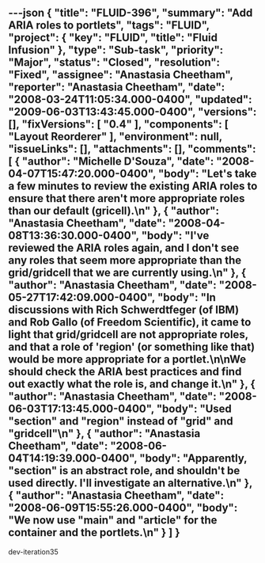 ---json
{
  "title": "FLUID-396",
  "summary": "Add ARIA roles to portlets",
  "tags": "FLUID",
  "project": {
    "key": "FLUID",
    "title": "Fluid Infusion"
  },
  "type": "Sub-task",
  "priority": "Major",
  "status": "Closed",
  "resolution": "Fixed",
  "assignee": "Anastasia Cheetham",
  "reporter": "Anastasia Cheetham",
  "date": "2008-03-24T11:05:34.000-0400",
  "updated": "2009-06-03T13:43:45.000-0400",
  "versions": [],
  "fixVersions": [
    "0.4"
  ],
  "components": [
    "Layout Reorderer"
  ],
  "environment": null,
  "issueLinks": [],
  "attachments": [],
  "comments": [
    {
      "author": "Michelle D'Souza",
      "date": "2008-04-07T15:47:20.000-0400",
      "body": "Let's take a few minutes to review the existing ARIA roles to ensure that there aren't more appropriate roles than our default (gricell).\n"
    },
    {
      "author": "Anastasia Cheetham",
      "date": "2008-04-08T13:36:30.000-0400",
      "body": "I've reviewed the ARIA roles again, and I don't see any roles that seem more appropriate than the grid/gridcell that we are currently using.\n"
    },
    {
      "author": "Anastasia Cheetham",
      "date": "2008-05-27T17:42:09.000-0400",
      "body": "In discussions with Rich Schwerdtfeger (of IBM) and Rob Gallo (of Freedom Scientific), it came to light that grid/gridcell are not appropriate roles, and that a role of 'region' (or something like that) would be more appropriate for a portlet.\n\nWe should check the ARIA best practices and find out exactly what the role is, and change it.\n"
    },
    {
      "author": "Anastasia Cheetham",
      "date": "2008-06-03T17:13:45.000-0400",
      "body": "Used \"section\" and \"region\" instead of \"grid\" and \"gridcell\"\n"
    },
    {
      "author": "Anastasia Cheetham",
      "date": "2008-06-04T14:19:39.000-0400",
      "body": "Apparently, \"section\" is an abstract role, and shouldn't be used directly. I'll investigate an alternative.\n"
    },
    {
      "author": "Anastasia Cheetham",
      "date": "2008-06-09T15:55:26.000-0400",
      "body": "We now use \"main\" and \"article\" for the container and the portlets.\n"
    }
  ]
}
---
dev-iteration35

        